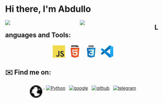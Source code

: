 # Hi there, I'm Abdullo

<img align="left" width="48%" src="https://github-readme-stats.vercel.app/api?username=abdullo92&theme=dark&show_icons=true"/>
<img align="left" width="48%"  src="https://github-readme-stats.vercel.app/api/top-langs/?username=abdullo92&layout=compact)](https://github.com/abdullo92/github-readme-stats"/>


## Languages and Tools:
<p align="center">
<img src="https://raw.githubusercontent.com/github/explore/80688e429a7d4ef2fca1e82350fe8e3517d3494d/topics/javascript/javascript.png" alt="Javascript" height="40" style="vertical-align:top; margin:4px">
<img src="https://raw.githubusercontent.com/github/explore/80688e429a7d4ef2fca1e82350fe8e3517d3494d/topics/html/html.png" alt="html" height="40" style="vertical-align:top; margin:4px">
<img src="https://raw.githubusercontent.com/github/explore/80688e429a7d4ef2fca1e82350fe8e3517d3494d/topics/css/css.png" alt="css" height="40" style="vertical-align:top; margin:4px">
<img src="https://raw.githubusercontent.com/github/explore/80688e429a7d4ef2fca1e82350fe8e3517d3494d/topics/visual-studio-code/visual-studio-code.png" alt="VS Code" height="40" style="vertical-align:top; margin:4px">
</p>


## ✉️ Find me on:

<p align="center">
  <a href="https://Abdullo92.github.io/" target="_blank" rel="noopener noreferrer"> <img src="https://raw.githubusercontent.com/iconic/open-iconic/master/svg/globe.svg" alt="Python" height="40" style="vertical-align:top; margin:4px"> </a>
  <a href="https://linkedin.com/in/abdullo" target="_blank" rel="noopener noreferrer"> <img src="https://cdn.jsdelivr.net/npm/simple-icons@v3/icons/linkedin.svg" alt="Python" height="40" style="vertical-align:top; margin:4px"></a>
  <a href="abdullo.giyasov@gmail.com"> <img src="https://cdn.jsdelivr.net/npm/simple-icons@v3/icons/gmail.svg" alt="google" height="40" style="vertical-align:top; margin:4px"></a>
  <a href="Abdullo92"> <img src="https://cdn.jsdelivr.net/npm/simple-icons@v3/icons/github.svg" alt="github" height="40" style="vertical-align:top; margin:4px"></a>
  <a href="@abuUmar92"> <img src="https://cdn.jsdelivr.net/npm/simple-icons@v3/icons/telegram.svg" alt="telegram" height="40" style="vertical-align:top; margin:4px"></a> 
</p>
